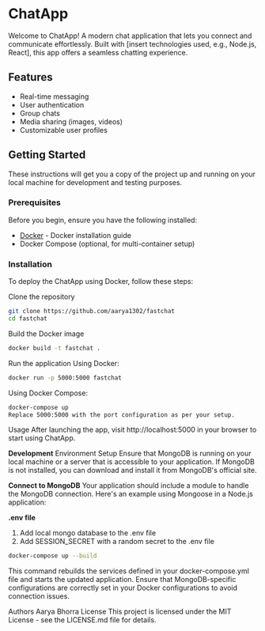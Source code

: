 # ChatApp

Welcome to ChatApp! A modern chat application that lets you connect and communicate effortlessly. Built with [insert technologies used, e.g., Node.js, React], this app offers a seamless chatting experience.

## Features

- Real-time messaging
- User authentication
- Group chats
- Media sharing (images, videos)
- Customizable user profiles

## Getting Started

These instructions will get you a copy of the project up and running on your local machine for development and testing purposes.

### Prerequisites

Before you begin, ensure you have the following installed:
- [Docker](https://docs.docker.com/get-docker/) - Docker installation guide
- Docker Compose (optional, for multi-container setup)

### Installation

To deploy the ChatApp using Docker, follow these steps:

Clone the repository
   ```bash
  git clone https://github.com/aarya1302/fastchat
  cd fastchat
```
Build the Docker image
  ```bash
  docker build -t fastchat .

```
Run the application
Using Docker:
```bash
docker run -p 5000:5000 fastchat
```
Using Docker Compose:
```bash
docker-compose up
Replace 5000:5000 with the port configuration as per your setup.
```
Usage
After launching the app, visit http://localhost:5000 in your browser to start using ChatApp.

**Development**
Environment Setup
Ensure that MongoDB is running on your local machine or a server that is accessible to your application. If MongoDB is not installed, you can download and install it from MongoDB's official site.

**Connect to MongoDB**
Your application should include a module to handle the MongoDB connection. Here's an example using Mongoose in a Node.js application:

**.env file**

1. Add local mongo database to the .env file
2. Add SESSION_SECRET with a random secret to the .env file

```bash 
docker-compose up --build
```

This command rebuilds the services defined in your docker-compose.yml file and starts the updated application. Ensure that MongoDB-specific configurations are correctly set in your Docker configurations to avoid connection issues.


Authors
Aarya Bhorra 
License
This project is licensed under the MIT License - see the LICENSE.md file for details.
